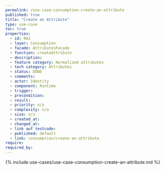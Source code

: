 ```yaml
---
permalink: /use-case-consumption-create-an-attribute
published: true
title: "Create an Attribute"
type: use-case
toc: true
properties:
  - id: RA1
  - layer: Consumption
  - facade: AttributesFacade
  - function: createAttribute
  - description:
  - feature category: Normalized attributes
  - tech category: Attributes
  - status: DONE
  - comments:
  - actor: Identity
  - component: Runtime
  - trigger:
  - precondition:
  - result:
  - priority: n/a
  - complexity: n/a
  - size: n/a
  - created_at:
  - changed_at:
  - link auf testcode:
  - published: default
  - link: consumption/create-an-attribute
require:
required_by:
---
```


{% include use-cases/use-case-consumption-create-an-attribute.md %}
